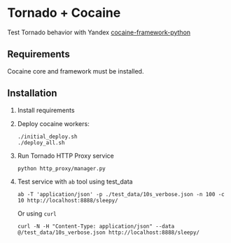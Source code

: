 Tornado + Cocaine
============

Test Tornado behavior with Yandex [cocaine-framework-python](https://github.com/cocaine/cocaine-framework-python)

Requirements
---------------

Cocaine core and framework must be installed.


Installation
---------------

1. Install requirements

2. Deploy cocaine workers:

	```
	./initial_deploy.sh
	./deploy_all.sh
	```

3. Run Tornado HTTP Proxy service

	```
	python http_proxy/manager.py
	```

4. Test service with ```ab``` tool using test_data

	```
	ab -T 'application/json' -p ./test_data/10s_verbose.json -n 100 -c 10 http://localhost:8888/sleepy/
	```
	
	Or using ```curl```
	
	```
	curl -N -H "Content-Type: application/json" --data @/test_data/10s_verbose.json http://localhost:8888/sleepy/
	```
